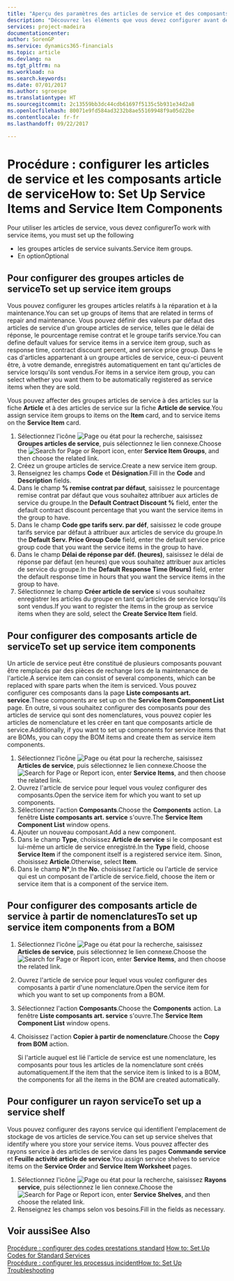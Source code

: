 ```yaml
---
title: "Aperçu des paramètres des articles de service et des composants article de service | Microsoft Docs"
description: "Découvrez les éléments que vous devez configurer avant de pouvoir utiliser des articles de service, notamment les valeurs par défaut telles que le délai de réponse, le pourcentage remise contrat et le groupe tarifs service."
services: project-madeira
documentationcenter: 
author: SorenGP
ms.service: dynamics365-financials
ms.topic: article
ms.devlang: na
ms.tgt_pltfrm: na
ms.workload: na
ms.search.keywords: 
ms.date: 07/01/2017
ms.author: sgroespe
ms.translationtype: HT
ms.sourcegitcommit: 2c13559bb3dc44cdb61697f5135c5b931e34d2a8
ms.openlocfilehash: 80071e9fd584ad3232b8ae55169948f9a05d22be
ms.contentlocale: fr-fr
ms.lasthandoff: 09/22/2017

---
```

# <a name="how-to-set-up-service-items-and-service-item-components"></a><span data-ttu-id="b4428-103">Procédure : configurer les articles de service et les composants article de service</span><span class="sxs-lookup"><span data-stu-id="b4428-103">How to: Set Up Service Items and Service Item Components</span></span>
<span data-ttu-id="b4428-104">Pour utiliser les articles de service, vous devez configurer</span><span class="sxs-lookup"><span data-stu-id="b4428-104">To work with service items, you must set up the following</span></span>

* <span data-ttu-id="b4428-105">les groupes articles de service suivants.</span><span class="sxs-lookup"><span data-stu-id="b4428-105">Service item groups.</span></span> 
* <span data-ttu-id="b4428-106">En option</span><span class="sxs-lookup"><span data-stu-id="b4428-106">Optional</span></span>

## <a name="to-set-up-service-item-groups"></a><span data-ttu-id="b4428-107">Pour configurer des groupes articles de service</span><span class="sxs-lookup"><span data-stu-id="b4428-107">To set up service item groups</span></span>
<span data-ttu-id="b4428-108">Vous pouvez configurer les groupes articles relatifs à la réparation et à la maintenance.</span><span class="sxs-lookup"><span data-stu-id="b4428-108">You can set up groups of items that are related in terms of repair and maintenance.</span></span> <span data-ttu-id="b4428-109">Vous pouvez définir des valeurs par défaut des articles de service d'un groupe articles de service, telles que le délai de réponse, le pourcentage remise contrat et le groupe tarifs service.</span><span class="sxs-lookup"><span data-stu-id="b4428-109">You can define default values for service items in a service item group, such as response time, contract discount percent, and service price group.</span></span> <span data-ttu-id="b4428-110">Dans le cas d'articles appartenant à un groupe articles de service, ceux-ci peuvent être, à votre demande, enregistrés automatiquement en tant qu'articles de service lorsqu'ils sont vendus.</span><span class="sxs-lookup"><span data-stu-id="b4428-110">For items in a service item group, you can select whether you want them to be automatically registered as service items when they are sold.</span></span>  
  
<span data-ttu-id="b4428-111">Vous pouvez affecter des groupes articles de service à des articles sur la fiche **Article** et à des articles de service sur la fiche **Article de service**.</span><span class="sxs-lookup"><span data-stu-id="b4428-111">You assign service item groups to items on the **Item** card, and to service items on the **Service Item** card.</span></span>  
  
1. <span data-ttu-id="b4428-112">Sélectionnez l'icône ![Page ou état pour la recherche](media/ui-search/search_small.png "Page ou état pour la recherche"), saisissez **Groupes articles de service**, puis sélectionnez le lien connexe.</span><span class="sxs-lookup"><span data-stu-id="b4428-112">Choose the ![Search for Page or Report](media/ui-search/search_small.png "Search for Page or Report icon") icon, enter **Service Item Groups**, and then choose the related link.</span></span>  
2. <span data-ttu-id="b4428-113">Créez un groupe articles de service.</span><span class="sxs-lookup"><span data-stu-id="b4428-113">Create a new service item group.</span></span>  
3. <span data-ttu-id="b4428-114">Renseignez les champs **Code** et **Désignation**.</span><span class="sxs-lookup"><span data-stu-id="b4428-114">Fill in the **Code** and **Description** fields.</span></span>  
4. <span data-ttu-id="b4428-115">Dans le champ **% remise contrat par défaut**, saisissez le pourcentage remise contrat par défaut que vous souhaitez attribuer aux articles de service du groupe.</span><span class="sxs-lookup"><span data-stu-id="b4428-115">In the **Default Contract Discount %** field, enter the default contract discount percentage that you want the service items in the group to have.</span></span>  
5. <span data-ttu-id="b4428-116">Dans le champ **Code gpe tarifs serv. par déf**, saisissez le code groupe tarifs service par défaut à attribuer aux articles de service du groupe.</span><span class="sxs-lookup"><span data-stu-id="b4428-116">In the **Default Serv. Price Group Code** field, enter the default service price group code that you want the service items in the group to have.</span></span>  
6. <span data-ttu-id="b4428-117">Dans le champ **Délai de réponse par déf. (heures)**, saisissez le délai de réponse par défaut (en heures) que vous souhaitez attribuer aux articles de service du groupe.</span><span class="sxs-lookup"><span data-stu-id="b4428-117">In the **Default Response Time (Hours)** field, enter the default response time in hours that you want the service items in the group to have.</span></span>  
7. <span data-ttu-id="b4428-118">Sélectionnez le champ **Créer article de service** si vous souhaitez enregistrer les articles du groupe en tant qu'articles de service lorsqu'ils sont vendus.</span><span class="sxs-lookup"><span data-stu-id="b4428-118">If you want to register the items in the group as service items when they are sold, select the **Create Service Item** field.</span></span>  

## <a name="to-set-up-service-item-components"></a><span data-ttu-id="b4428-119">Pour configurer des composants article de service</span><span class="sxs-lookup"><span data-stu-id="b4428-119">To set up service item components</span></span>
<span data-ttu-id="b4428-120">Un article de service peut être constitué de plusieurs composants pouvant être remplacés par des pièces de rechange lors de la maintenance de l'article.</span><span class="sxs-lookup"><span data-stu-id="b4428-120">A service item can consist of several components, which can be replaced with spare parts when the item is serviced.</span></span> <span data-ttu-id="b4428-121">Vous pouvez configurer ces composants dans la page **Liste composants art. service**.</span><span class="sxs-lookup"><span data-stu-id="b4428-121">These components are set up on the **Service Item Component List** page.</span></span> <span data-ttu-id="b4428-122">En outre, si vous souhaitez configurer des composants pour des articles de service qui sont des nomenclatures, vous pouvez copier les articles de nomenclature et les créer en tant que composants article de service.</span><span class="sxs-lookup"><span data-stu-id="b4428-122">Additionally, if you want to set up components for service items that are BOMs, you can copy the BOM items and create them as service item components.</span></span> 
  
1. <span data-ttu-id="b4428-123">Sélectionnez l'icône ![Page ou état pour la recherche](media/ui-search/search_small.png "Page ou état pour la recherche"), saisissez **Articles de service**, puis sélectionnez le lien connexe.</span><span class="sxs-lookup"><span data-stu-id="b4428-123">Choose the ![Search for Page or Report](media/ui-search/search_small.png "Search for Page or Report icon") icon, enter **Service Items**, and then choose the related link.</span></span> 
2. <span data-ttu-id="b4428-124">Ouvrez l'article de service pour lequel vous voulez configurer des composants.</span><span class="sxs-lookup"><span data-stu-id="b4428-124">Open the service item for which you want to set up components.</span></span>  
3. <span data-ttu-id="b4428-125">Sélectionnez l'action **Composants**.</span><span class="sxs-lookup"><span data-stu-id="b4428-125">Choose the **Components** action.</span></span> <span data-ttu-id="b4428-126">La fenêtre **Liste composants art. service** s'ouvre.</span><span class="sxs-lookup"><span data-stu-id="b4428-126">The **Service Item Component List** window opens.</span></span>  
4. <span data-ttu-id="b4428-127">Ajouter un nouveau composant.</span><span class="sxs-lookup"><span data-stu-id="b4428-127">Add a new component.</span></span>  
5. <span data-ttu-id="b4428-128">Dans le champ **Type**, choisissez **Article de service** si le composant est lui-même un article de service enregistré.</span><span class="sxs-lookup"><span data-stu-id="b4428-128">In the **Type** field, choose **Service Item** if the component itself is a registered service item.</span></span> <span data-ttu-id="b4428-129">Sinon, choisissez **Article**.</span><span class="sxs-lookup"><span data-stu-id="b4428-129">Otherwise, select **Item**.</span></span>  
6. <span data-ttu-id="b4428-130">Dans le champ **N°**,</span><span class="sxs-lookup"><span data-stu-id="b4428-130">In the **No.**</span></span> <span data-ttu-id="b4428-131">choisissez l'article ou l'article de service qui est un composant de l'article de service.</span><span class="sxs-lookup"><span data-stu-id="b4428-131">field, choose the item or service item that is a component of the service item.</span></span>  

## <a name="to-set-up-service-item-components-from-a-bom"></a><span data-ttu-id="b4428-132">Pour configurer des composants article de service à partir de nomenclatures</span><span class="sxs-lookup"><span data-stu-id="b4428-132">To set up service item components from a BOM</span></span>
1.  <span data-ttu-id="b4428-133">Sélectionnez l'icône ![Page ou état pour la recherche](media/ui-search/search_small.png "Page ou état pour la recherche"), saisissez **Articles de service**, puis sélectionnez le lien connexe.</span><span class="sxs-lookup"><span data-stu-id="b4428-133">Choose the ![Search for Page or Report](media/ui-search/search_small.png "Search for Page or Report icon") icon, enter **Service Items**, and then choose the related link.</span></span>  
2. <span data-ttu-id="b4428-134">Ouvrez l'article de service pour lequel vous voulez configurer des composants à partir d'une nomenclature.</span><span class="sxs-lookup"><span data-stu-id="b4428-134">Open the service item for which you want to set up components from a BOM.</span></span>  
3. <span data-ttu-id="b4428-135">Sélectionnez l'action **Composants**.</span><span class="sxs-lookup"><span data-stu-id="b4428-135">Choose the **Components** action.</span></span> <span data-ttu-id="b4428-136">La fenêtre **Liste composants art. service** s'ouvre.</span><span class="sxs-lookup"><span data-stu-id="b4428-136">The **Service Item Component List** window opens.</span></span>  
4. <span data-ttu-id="b4428-137">Choisissez l'action **Copier à partir de nomenclature**.</span><span class="sxs-lookup"><span data-stu-id="b4428-137">Choose the **Copy from BOM** action.</span></span>  
  
    <span data-ttu-id="b4428-138">Si l'article auquel est lié l'article de service est une nomenclature, les composants pour tous les articles de la nomenclature sont créés automatiquement.</span><span class="sxs-lookup"><span data-stu-id="b4428-138">If the item that the service item is linked to is a BOM, the components for all the items in the BOM are created automatically.</span></span>  

## <a name="to-set-up-a-service-shelf"></a><span data-ttu-id="b4428-139">Pour configurer un rayon service</span><span class="sxs-lookup"><span data-stu-id="b4428-139">To set up a service shelf</span></span>
<span data-ttu-id="b4428-140">Vous pouvez configurer des rayons service qui identifient l'emplacement de stockage de vos articles de service.</span><span class="sxs-lookup"><span data-stu-id="b4428-140">You can set up service shelves that identify where you store your service items.</span></span> <span data-ttu-id="b4428-141">Vous pouvez affecter des rayons service à des articles de service dans les pages **Commande service** et **Feuille activité article de service**.</span><span class="sxs-lookup"><span data-stu-id="b4428-141">You assign service shelves to service items on the **Service Order** and **Service Item Worksheet** pages.</span></span>  
  
1. <span data-ttu-id="b4428-142">Sélectionnez l'icône ![Page ou état pour la recherche](media/ui-search/search_small.png "Page ou état pour la recherche"), saisissez **Rayons service**, puis sélectionnez le lien connexe.</span><span class="sxs-lookup"><span data-stu-id="b4428-142">Choose the ![Search for Page or Report](media/ui-search/search_small.png "Search for Page or Report icon") icon, enter **Service Shelves**, and then choose the related link.</span></span>
2. <span data-ttu-id="b4428-143">Renseignez les champs selon vos besoins.</span><span class="sxs-lookup"><span data-stu-id="b4428-143">Fill in the fields as necessary.</span></span>

## <a name="see-also"></a><span data-ttu-id="b4428-144">Voir aussi</span><span class="sxs-lookup"><span data-stu-id="b4428-144">See Also</span></span>
<span data-ttu-id="b4428-145">[Procédure : configurer des codes prestations standard](service-how-setup-service-coding.md) </span><span class="sxs-lookup"><span data-stu-id="b4428-145">[How to: Set Up Codes for Standard Services](service-how-setup-service-coding.md) </span></span>  
[<span data-ttu-id="b4428-146">Procédure : configurer les processus incident</span><span class="sxs-lookup"><span data-stu-id="b4428-146">How to: Set Up Troubleshooting</span></span>](service-how-setup-troubleshooting.md)
